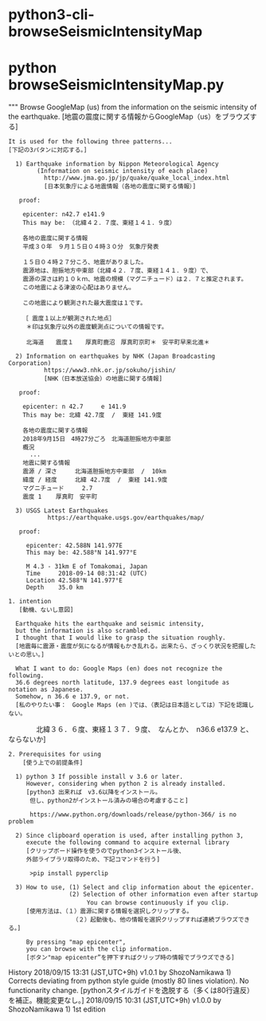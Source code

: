 # python3-cli-browseSeismicIntensityMap
# python browseSeismicIntensityMap.py

"""
    Browse GoogleMap (us)
    from the information on the seismic intensity of the earthquake.
    [地震の震度に関する情報からGoogleMap（us）をブラウズする]

    It is used for the following three patterns...
    [下記の3パタンに対応する。]

      1) Earthquake information by Nippon Meteorological Agency
            (Information on seismic intensity of each place)
              http://www.jma.go.jp/jp/quake/quake_local_index.html
              [日本気象庁による地震情報（各地の震度に関する情報）]

       proof:

        epicenter: n42.7 e141.9
        This may be: （北緯４２．７度、東経１４１．９度）

        各地の震度に関する情報
        平成３０年　９月１５日０４時３０分　気象庁発表

        １５日０４時２７分ころ、地震がありました。
        震源地は、胆振地方中東部（北緯４２．７度、東経１４１．９度）で、
        震源の深さは約１０ｋｍ、地震の規模（マグニチュード）は２．７と推定されます。
        この地震による津波の心配はありません。

        この地震により観測された最大震度は１です。

        ［ 震度１以上が観測された地点］
         ＊印は気象庁以外の震度観測点についての情報です。

         北海道　　震度１　　厚真町鹿沼　厚真町京町＊　安平町早来北進＊

      2) Information on earthquakes by NHK (Japan Broadcasting Corporation)
              https://www3.nhk.or.jp/sokuho/jishin/
              [NHK（日本放送協会）の地震に関する情報]

       proof:

        epicenter: n 42.7     e 141.9
        This may be: 北緯 42.7度  /  東経 141.9度

        各地の震度に関する情報
        2018年9月15日　4時27分ごろ　北海道胆振地方中東部
        概況
          ...
        地震に関する情報
        震源 / 深さ     北海道胆振地方中東部  /  10km
        緯度 / 経度     北緯 42.7度  /  東経 141.9度
        マグニチュード     2.7
        震度 1    厚真町　安平町

      3) USGS Latest Earthquakes
               https://earthquake.usgs.gov/earthquakes/map/

       proof:

         epicenter: 42.588N 141.977E
         This may be: 42.588°N 141.977°E

         M 4.3 - 31km E of Tomakomai, Japan
         Time     2018-09-14 08:31:42 (UTC)
         Location 42.588°N 141.977°E
         Depth    35.0 km

    1. intention
       [動機、ないし意図]

      Earthquake hits the earthquake and seismic intensity, 
      but the information is also scrambled.
      I thought that I would like to grasp the situation roughly.
      [地震毎に震源・震度が気になるが情報もかき乱れる。出来たら、ざっくり状況を把握したいとの思い。]

      What I want to do: Google Maps (en) does not recognize the following.
      36.6 degrees north latitude, 137.9 degrees east longitude as notation as Japanese.
      Somehow, n 36.6 e 137.9, or not.
      [私のやりたい事：　Google Maps (en )では、（表記は日本語としては）下記を認識しない。
　　　　北緯３６．６度、東経１３７．９度、　なんとか、　n36.6 e137.9 と、ならないか]

    2. Prerequisites for using
        [使う上での前提条件]

      1) python 3 If possible install v 3.6 or later.
         However, considering when python 2 is already installed.
         [python3 出来れば　v3.6以降をインストール。
          但し、python2がインストール済みの場合の考慮すること]

          https://www.python.org/downloads/release/python-366/ is no problem

      2) Since clipboard operation is used, after installing python 3,
         execute the following command to acquire external library
         [クリップボード操作を使うのでpython3インストール後、
         外部ライブラリ取得のため、下記コマンドを行う]

          >pip install pyperclip

      3) How to use, (1) Select and clip information about the epicenter.
                     (2) Selection of other information even after startup 
                     　　　You can browse continuously if you clip.
         [使用方法は、（１）震源に関する情報を選択しクリップする。
                      （２）起動後も、他の情報を選択クリップすれば連続ブラウズできる。]

         By pressing "map epicenter", 
         you can browse with the clip information.
         [ボタン"map epicenter”を押下すればクリップ時の情報でブラウズできる]
 History
     2018/09/15 13:31 (JST,UTC+9h)  v1.0.1 by ShozoNamikawa
      1) Corrects deviating from python style guide 
         (mostly 80 lines violation). No functionarity change.
         [pythonスタイルガイドを逸脱する（多くは80行違反）を補正。機能変更なし。]
     2018/09/15 10:31 (JST,UTC+9h)  v1.0.0 by ShozoNamikawa
      1) 1st edition

